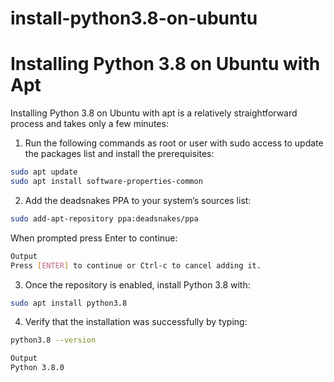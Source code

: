 # install-python3.8-on-ubuntu

# Installing Python 3.8 on Ubuntu with Apt 
Installing Python 3.8 on Ubuntu with apt is a relatively straightforward process and takes only a few minutes:

1. Run the following commands as root or user with sudo access to update the packages list and install the prerequisites:
```sh
sudo apt update
sudo apt install software-properties-common
```

2. Add the deadsnakes PPA to your system’s sources list:
```sh
sudo add-apt-repository ppa:deadsnakes/ppa
```

When prompted press Enter to continue:
```sh
Output
Press [ENTER] to continue or Ctrl-c to cancel adding it.
```

3. Once the repository is enabled, install Python 3.8 with:
```sh
sudo apt install python3.8
```

4. Verify that the installation was successfully by typing:
```sh
python3.8 --version
```

```sh
Output
Python 3.8.0
```

